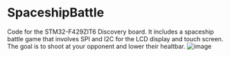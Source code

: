 # SpaceshipBattle
Code for the STM32-F429ZIT6 Discovery board.
It includes a spaceship battle game that involves SPI and I2C for the LCD display and touch screen. The goal is to shoot at your opponent and lower their healtbar.
![image](https://github.com/user-attachments/assets/fe53b073-7788-48eb-8892-3e1362ec06e1)
